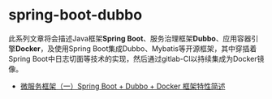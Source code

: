 # spring-boot-dubbo
此系列文章将会描述Java框架**Spring Boot**、服务治理框架**Dubbo**、应用容器引擎**Docker**，及使用Spring Boot集成Dubbo、Mybatis等开源框架，其中穿插着Spring Boot中日志切面等技术的实现，然后通过gitlab-CI以持续集成为Docker镜像。

- [微服务框架（一）Spring Boot + Dubbo + Docker 框架特性简述](https://blog.csdn.net/why_still_confused/article/details/81045575)
